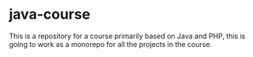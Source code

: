 # java-course
This is a repository for a course primarily based on Java and PHP, this is going to work as a monorepo for all the projects in the course.
